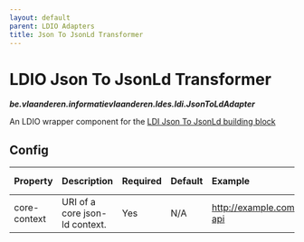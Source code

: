 ```yaml
---
layout: default
parent: LDIO Adapters
title: Json To JsonLd Transformer
---
```


# LDIO Json To JsonLd Transformer
***be.vlaanderen.informatievlaanderen.ldes.ldi.JsonToLdAdapter***

An LDIO wrapper component for the [LDI Json To JsonLd building block](../../core/ldi-adapters/json-to-json-ld)

## Config

| Property     | Description                      | Required | Default | Example                   | Supported values    |
|:-------------|:---------------------------------|:---------|:--------|:--------------------------|:--------------------|
| core-context | URI of a core json-ld context.   | Yes      | N/A     | http://example.com/my-api | HTTP and HTTPS urls |